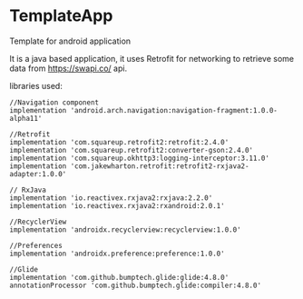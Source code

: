 # TemplateApp
Template for android application

It is a java based application, it uses Retrofit for networking to retrieve some data from https://swapi.co/ api.

libraries used:


    //Navigation component
    implementation 'android.arch.navigation:navigation-fragment:1.0.0-alpha11'
    
    //Retrofit
    implementation 'com.squareup.retrofit2:retrofit:2.4.0'
    implementation 'com.squareup.retrofit2:converter-gson:2.4.0'
    implementation 'com.squareup.okhttp3:logging-interceptor:3.11.0'
    implementation 'com.jakewharton.retrofit:retrofit2-rxjava2-adapter:1.0.0'

    // RxJava
    implementation 'io.reactivex.rxjava2:rxjava:2.2.0'
    implementation 'io.reactivex.rxjava2:rxandroid:2.0.1'

    //RecyclerView
    implementation 'androidx.recyclerview:recyclerview:1.0.0'

    //Preferences
    implementation 'androidx.preference:preference:1.0.0'

    //Glide
    implementation 'com.github.bumptech.glide:glide:4.8.0'
    annotationProcessor 'com.github.bumptech.glide:compiler:4.8.0'
